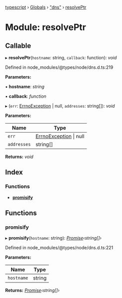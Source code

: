 [typescript](../README.md) › [Globals](../globals.md) › ["dns"](_dns_.md) › [resolvePtr](_dns_.resolveptr.md)

# Module: resolvePtr

## Callable

▸ **resolvePtr**(`hostname`: string, `callback`: function): *void*

Defined in node_modules/@types/node/dns.d.ts:219

**Parameters:**

▪ **hostname**: *string*

▪ **callback**: *function*

▸ (`err`: [ErrnoException](../interfaces/nodejs.errnoexception.md) | null, `addresses`: string[]): *void*

**Parameters:**

Name | Type |
------ | ------ |
`err` | [ErrnoException](../interfaces/nodejs.errnoexception.md) &#124; null |
`addresses` | string[] |

**Returns:** *void*

## Index

### Functions

* [__promisify__](_dns_.resolveptr.md#__promisify__)

## Functions

###  __promisify__

▸ **__promisify__**(`hostname`: string): *[Promise](../interfaces/promise.md)‹string[]›*

Defined in node_modules/@types/node/dns.d.ts:221

**Parameters:**

Name | Type |
------ | ------ |
`hostname` | string |

**Returns:** *[Promise](../interfaces/promise.md)‹string[]›*
